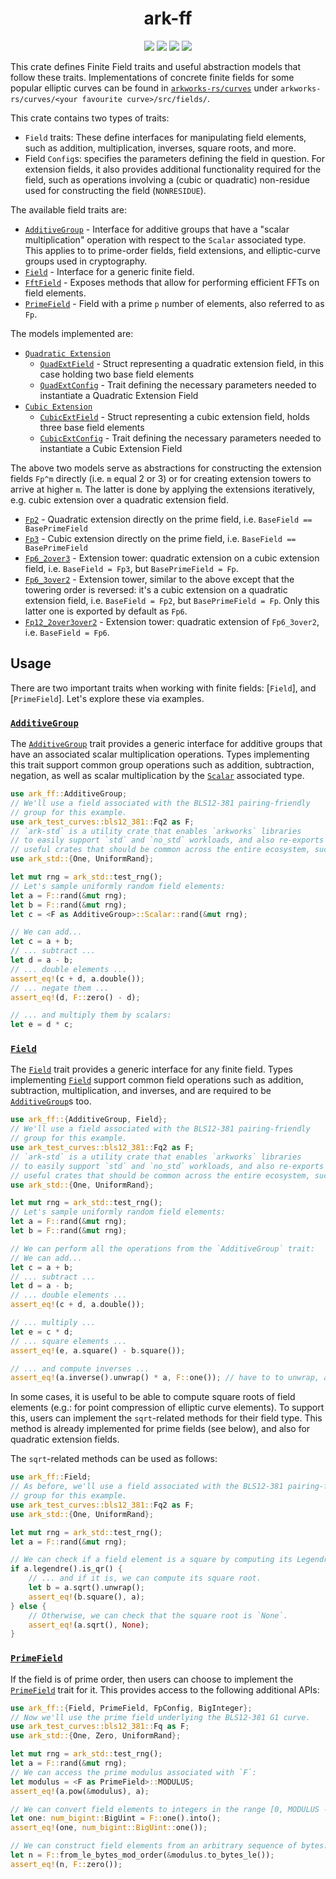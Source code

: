 <h1 align="center">ark-ff</h1>
<p align="center">
    <img src="https://github.com/arkworks-rs/algebra/workflows/CI/badge.svg?branch=master">
    <a href="https://github.com/arkworks-rs/algebra/blob/master/LICENSE-APACHE"><img src="https://img.shields.io/badge/license-APACHE-blue.svg"></a>
    <a href="https://github.com/arkworks-rs/algebra/blob/master/LICENSE-MIT"><img src="https://img.shields.io/badge/license-MIT-blue.svg"></a>
    <a href="https://deps.rs/repo/github/arkworks-rs/algebra"><img src="https://deps.rs/repo/github/arkworks-rs/algebra/status.svg"></a>
</p>

This crate defines Finite Field traits and useful abstraction models that follow these traits.
Implementations of concrete finite fields for some popular elliptic curves can be found in [`arkworks-rs/curves`](https://github.com/arkworks-rs/curves/blob/master/README.md) under `arkworks-rs/curves/<your favourite curve>/src/fields/`.

This crate contains two types of traits:

- `Field` traits: These define interfaces for manipulating field elements, such as addition, multiplication, inverses, square roots, and more.
- Field `Config`s: specifies the parameters defining the field in question. For extension fields, it also provides additional functionality required for the field, such as operations involving a (cubic or quadratic) non-residue used for constructing the field (`NONRESIDUE`).

The available field traits are:

- [`AdditiveGroup`](/ff/src/lib.rs) - Interface for additive groups that have a "scalar multiplication" operation with respect to the `Scalar` associated type. This applies to to prime-order fields, field extensions, and elliptic-curve groups used in cryptography.
- [`Field`](https://github.com/arkworks-rs/algebra/blob/master/ff/src/fields/mod.rs#L66) - Interface for a generic finite field.
- [`FftField`](https://github.com/arkworks-rs/algebra/blob/master/ff/src/fields/mod.rs#L419) - Exposes methods that allow for performing efficient FFTs on field elements.
- [`PrimeField`](https://github.com/arkworks-rs/algebra/blob/master/ff/src/fields/mod.rs#L523) - Field with a prime `p` number of elements, also referred to as `Fp`.

The models implemented are:

- [`Quadratic Extension`](https://github.com/arkworks-rs/algebra/blob/master/ff/src/fields/models/quadratic_extension.rs)
    - [`QuadExtField`](https://github.com/arkworks-rs/algebra/blob/master/ff/src/fields/models/quadratic_extension.rs#L140) - Struct representing a quadratic extension field, in this case holding two base field elements
    - [`QuadExtConfig`](https://github.com/arkworks-rs/algebra/blob/master/ff/src/fields/models/quadratic_extension.rs#L27) - Trait defining the necessary parameters needed to instantiate a Quadratic Extension Field
- [`Cubic Extension`](https://github.com/arkworks-rs/algebra/blob/master/ff/src/fields/models/cubic_extension.rs)
    - [`CubicExtField`](https://github.com/arkworks-rs/algebra/blob/master/ff/src/fields/models/cubic_extension.rs#L72) - Struct representing a cubic extension field, holds three base field elements
    - [`CubicExtConfig`](https://github.com/arkworks-rs/algebra/blob/master/ff/src/fields/models/cubic_extension.rs#L27) - Trait defining the necessary parameters needed to instantiate a Cubic Extension Field

The above two models serve as abstractions for constructing the extension fields `Fp^m` directly (i.e. `m` equal 2 or 3) or for creating extension towers to arrive at higher `m`. The latter is done by applying the extensions iteratively, e.g. cubic extension over a quadratic extension field.

- [`Fp2`](https://github.com/arkworks-rs/algebra/blob/master/ff/src/fields/models/fp2.rs#L103) - Quadratic extension directly on the prime field, i.e. `BaseField == BasePrimeField`
- [`Fp3`](https://github.com/arkworks-rs/algebra/blob/master/ff/src/fields/models/fp3.rs#L54) - Cubic extension directly on the prime field, i.e. `BaseField == BasePrimeField`
- [`Fp6_2over3`](https://github.com/arkworks-rs/algebra/blob/master/ff/src/fields/models/fp6_2over3.rs#L48) - Extension tower: quadratic extension on a cubic extension field, i.e. `BaseField = Fp3`, but `BasePrimeField = Fp`.
- [`Fp6_3over2`](https://github.com/arkworks-rs/algebra/blob/master/ff/src/fields/models/fp6_3over2.rs#L49) - Extension tower, similar to the above except that the towering order is reversed: it's a cubic extension on a quadratic extension field, i.e. `BaseField = Fp2`, but `BasePrimeField = Fp`. Only this latter one is exported by default as `Fp6`.
- [`Fp12_2over3over2`](https://github.com/arkworks-rs/algebra/blob/master/ff/src/fields/models/fp12_2over3over2.rs#L83) - Extension tower: quadratic extension of `Fp6_3over2`, i.e. `BaseField = Fp6`.

## Usage

There are two important traits when working with finite fields: [`Field`],
and [`PrimeField`]. Let's explore these via examples.

### [`AdditiveGroup`][additive_group]

The [`AdditiveGroup`][additive_group] trait provides a generic interface for additive groups that have an associated scalar multiplication operations. Types implementing this trait support common group operations such as addition, subtraction, negation, as well as scalar multiplication by the [`Scalar`][group_scalar_type] associated type.

```rust
use ark_ff::AdditiveGroup;
// We'll use a field associated with the BLS12-381 pairing-friendly
// group for this example.
use ark_test_curves::bls12_381::Fq2 as F;
// `ark-std` is a utility crate that enables `arkworks` libraries
// to easily support `std` and `no_std` workloads, and also re-exports
// useful crates that should be common across the entire ecosystem, such as `rand`.
use ark_std::{One, UniformRand};

let mut rng = ark_std::test_rng();
// Let's sample uniformly random field elements:
let a = F::rand(&mut rng);
let b = F::rand(&mut rng);
let c = <F as AdditiveGroup>::Scalar::rand(&mut rng);

// We can add...
let c = a + b;
// ... subtract ...
let d = a - b;
// ... double elements ...
assert_eq!(c + d, a.double());
// ... negate them ...
assert_eq!(d, F::zero() - d);

// ... and multiply them by scalars:
let e = d * c;
```

### [`Field`][field]

The [`Field`][field] trait provides a generic interface for any finite field.
Types implementing [`Field`][field] support common field operations
such as addition, subtraction, multiplication, and inverses, and are required
to be [`AdditiveGroup`][additive_group]s too.

```rust
use ark_ff::{AdditiveGroup, Field};
// We'll use a field associated with the BLS12-381 pairing-friendly
// group for this example.
use ark_test_curves::bls12_381::Fq2 as F;
// `ark-std` is a utility crate that enables `arkworks` libraries
// to easily support `std` and `no_std` workloads, and also re-exports
// useful crates that should be common across the entire ecosystem, such as `rand`.
use ark_std::{One, UniformRand};

let mut rng = ark_std::test_rng();
// Let's sample uniformly random field elements:
let a = F::rand(&mut rng);
let b = F::rand(&mut rng);

// We can perform all the operations from the `AdditiveGroup` trait:
// We can add...
let c = a + b;
// ... subtract ...
let d = a - b;
// ... double elements ...
assert_eq!(c + d, a.double());

// ... multiply ...
let e = c * d;
// ... square elements ...
assert_eq!(e, a.square() - b.square());

// ... and compute inverses ...
assert_eq!(a.inverse().unwrap() * a, F::one()); // have to to unwrap, as `a` could be zero.
```

In some cases, it is useful to be able to compute square roots of field elements
(e.g.: for point compression of elliptic curve elements).
To support this, users can implement the `sqrt`-related methods for their field type. This method
is already implemented for prime fields (see below), and also for quadratic extension fields.

The `sqrt`-related methods can be used as follows:

```rust
use ark_ff::Field;
// As before, we'll use a field associated with the BLS12-381 pairing-friendly
// group for this example.
use ark_test_curves::bls12_381::Fq2 as F;
use ark_std::{One, UniformRand};

let mut rng = ark_std::test_rng();
let a = F::rand(&mut rng);

// We can check if a field element is a square by computing its Legendre symbol...
if a.legendre().is_qr() {
    // ... and if it is, we can compute its square root.
    let b = a.sqrt().unwrap();
    assert_eq!(b.square(), a);
} else {
    // Otherwise, we can check that the square root is `None`.
    assert_eq!(a.sqrt(), None);
}
```

### [`PrimeField`][prime_field]

If the field is of prime order, then users can choose
to implement the [`PrimeField`][prime_field] trait for it. This provides access to the following
additional APIs:

```rust
use ark_ff::{Field, PrimeField, FpConfig, BigInteger};
// Now we'll use the prime field underlying the BLS12-381 G1 curve.
use ark_test_curves::bls12_381::Fq as F;
use ark_std::{One, Zero, UniformRand};

let mut rng = ark_std::test_rng();
let a = F::rand(&mut rng);
// We can access the prime modulus associated with `F`:
let modulus = <F as PrimeField>::MODULUS;
assert_eq!(a.pow(&modulus), a);

// We can convert field elements to integers in the range [0, MODULUS - 1]:
let one: num_bigint::BigUint = F::one().into();
assert_eq!(one, num_bigint::BigUint::one());

// We can construct field elements from an arbitrary sequence of bytes:
let n = F::from_le_bytes_mod_order(&modulus.to_bytes_le());
assert_eq!(n, F::zero());
```

[additive_group]: https://docs.rs/ark-ff/latest/ark_ff/fields/trait.AdditiveGroup.html
[group_scalar_type]: https://docs.rs/ark-ff/latest/ark_ff/fields/trait.AdditiveGroup.html#associatedtype.Scalar
[field]: https://docs.rs/ark-ff/latest/ark_ff/fields/trait.Field.html
[prime_field]: https://docs.rs/ark-ff/latest/ark_ff/fields/trait.PrimeField.html
